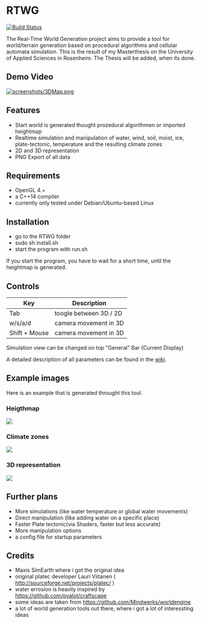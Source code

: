 # RTWG
[![Build Status](https://travis-ci.org/tarTG/RTWG.svg?branch=master)](https://travis-ci.org/tarTG/RTWG)

The Real-Time World Generation project aims to provide a tool for world/terrain generation based on procedural algorithms and cellular automata simulation.
This is the result of my Masterthesis on the University of Applied Sciences in Rosenheim. The Thesis will be added, when its done.

## Demo Video

[![screenshots/3DMap.png](http://img.youtube.com/vi/lntbdItSFtg/0.jpg)](http://www.youtube.com/watch?v=lntbdItSFtg)

## Features

- Start world is generated thought prozedural algorithmen or imported heightmap
- Realtime simulation and manipulation of water, wind, soil, moist, ice, plate-tectonic, temperature and the resulting climate zones
- 2D and 3D representation
- PNG Export of all data

## Requirements

- OpenGL 4.+
- a C++14 compiler
- currently only tested under Debian/Ubuntu-based Linux

## Installation

- go to the RTWG folder
- sudo sh install.sh
- start the program with run.sh

If you start the program, you have to wait for a short time, until the  heightmap is generated.


## Controls

**Key** | **Description**
-----|------
Tab | toogle between 3D / 2D
w/s/a/d | camera movement in 3D
Shift + Mouse | camera movement in 3D


Simulation view can be changed on top "General" Bar (Current Display)

A detailed description of all parameters can be found in the [wiki](https://github.com/tarTG/RTWG/wiki).

## Example images

Here is an example that is generated throught this tool.

### Heigthmap

![](screenshots/heightmap.png?raw=true)

### Climate zones

![](screenshots/Climat.png?raw=true)

### 3D representation

![](screenshots/3DMap.png?raw=true)


## Further plans

- More simulations (like water temperature or global water movements)
- Direct manipulation (like adding water on a specific place)
- Faster Plate tectonic(via Shaders, faster but less accurate)
- More manipulation options
- a config file for startup parameters

## Credits
- Maxis SimEarth where i got the original idea
- original platec developer Lauri Viitanen ( http://sourceforge.net/projects/platec/ )
- water errosion is heavily inspired by https://github.com/pyalot/craftscape
- some ideas are taken from https://github.com/Mindwerks/worldengine
- a lot of world generation tools out there, where i got a lot of interessting ideas
